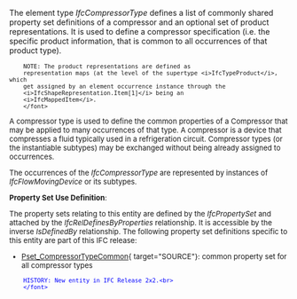 ﻿The element type _IfcCompressorType_ defines a list of commonly shared property set definitions of a compressor and an optional set of product representations. It is used to define a compressor specification (i.e. the specific product information, that is common to all occurrences of that product type).

> <font size="-1">
		NOTE: The product representations are defined as
		representation maps (at the level of the supertype <i>IfcTypeProduct</i>, which
		get assigned by an element occurrence instance through the
		<i>IfcShapeRepresentation.Item[1]</i> being an
		<i>IfcMappedItem</i>.
    	</font>

A compressor type is used to define the common properties of a Compressor that may be applied to many occurrences of that type. A compressor is a device that compresses a fluid typically used in a refrigeration circuit. Compressor types (or the instantiable subtypes) may be exchanged without being already assigned to occurrences.

The occurrences of the _IfcCompressorType_ are represented by instances of _IfcFlowMovingDevice_ or its subtypes.

****Property Set Use Definition****:

The property sets relating to this entity are defined by the _IfcPropertySet_ and attached by the _IfcRelDefinesByProperties_ relationship. It is accessible by the inverse _IsDefinedBy_ relationship. The following property set definitions specific to this entity are part of this IFC release:

* [Pset_CompressorTypeCommon](../../psd/IfcHvacDomain/Pset_CompressorTypeCommon.xml){ target="SOURCE"}: common property set for all compressor types 

> <font color="#0000ff" size="-1">
    	HISTORY: New entity in IFC Release 2x2.<br>
    	</font>